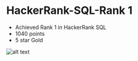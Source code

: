 # HackerRank-SQL-Rank 1
* Achieved Rank 1 in HackerRank SQL
* 1040 points
* 5 star Gold
  

![alt text](https://imgur.com/AvrAjOh.png)
